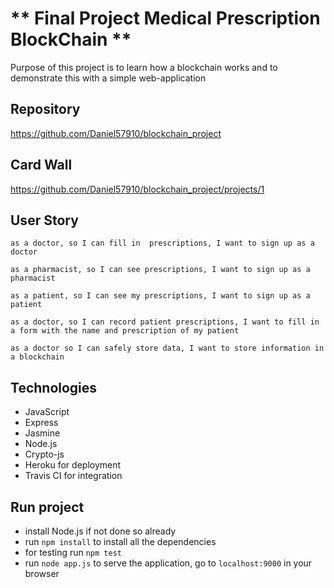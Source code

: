 ** Final Project Medical Prescription BlockChain **
==================================================

Purpose of this project is to learn how a blockchain works and to demonstrate this with a simple web-application

Repository
-------
https://github.com/Daniel57910/blockchain_project

Card Wall
-------
https://github.com/Daniel57910/blockchain_project/projects/1

User Story
-------

```
as a doctor, so I can fill in  prescriptions, I want to sign up as a doctor
```
```
as a pharmacist, so I can see prescriptions, I want to sign up as a pharmacist
```
```
as a patient, so I can see my prescriptions, I want to sign up as a patient
```
```
as a doctor, so I can record patient prescriptions, I want to fill in a form with the name and prescription of my patient
```
```
as a doctor so I can safely store data, I want to store information in a blockchain
```

Technologies
-----
* JavaScript
* Express
* Jasmine
* Node.js
* Crypto-js
* Heroku for deployment
* Travis CI for integration

Run project
-----
* install Node.js if not done so already
* run ```npm install``` to install all the dependencies
* for testing run ```npm test```
* run ```node app.js``` to serve the application, go to ```localhost:9000``` in your browser
